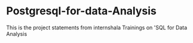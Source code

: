 # Postgresql-for-data-Analysis
This is the project statements from internshala Trainings on 'SQL for Data Analysis
